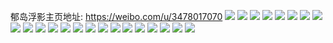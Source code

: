 郁岛浮影主页地址: https://weibo.com/u/3478017070 
![](https://wx4.sinaimg.cn/mw2000/cf4e542egy1h93rkoh5qij21sc2dsx6p.jpg) 
![](https://wx4.sinaimg.cn/mw2000/cf4e542egy1h93rkwkgqoj22c0340npg.jpg) 
![](https://wx4.sinaimg.cn/mw2000/cf4e542egy1h93rl2xcvpj22c0340npf.jpg) 
![](https://wx4.sinaimg.cn/mw2000/cf4e542egy1h93rl98lvkj22c03564qs.jpg) 
![](https://wx4.sinaimg.cn/mw2000/cf4e542egy1h8veehtvqmj21sc1scx6p.jpg) 
![](https://wx4.sinaimg.cn/mw2000/cf4e542egy1h8veefqhb9j21o01o0qv5.jpg) 
![](https://wx4.sinaimg.cn/mw2000/cf4e542egy1h8veen1eosj21o01o0npd.jpg) 
![](https://wx4.sinaimg.cn/mw2000/cf4e542egy1h8veesrs5gj21o01o0qv5.jpg) 
![](https://wx4.sinaimg.cn/mw2000/cf4e542ely1h805kdwkecj208r01zt8n.jpg) 
![](https://wx4.sinaimg.cn/mw2000/cf4e542ely1h805kdnluqj20wi0vegrw.jpg) 
![](https://wx4.sinaimg.cn/mw2000/cf4e542ely1h7z2qw3reyj21o01o0hdt.jpg) 
![](https://wx4.sinaimg.cn/mw2000/cf4e542ely1h7z2qyg9ouj20sg1dsh8v.jpg) 
![](https://wx4.sinaimg.cn/mw2000/cf4e542ely1h7z2r50tcfj20sg4cgqv6.jpg) 
![](https://wx4.sinaimg.cn/mw2000/cf4e542ely1h7z2qr7nu3j20sg5uyhdy.jpg) 
![](https://wx4.sinaimg.cn/mw2000/cf4e542ely1h7k76ogg0bj223u35s4qs.jpg) 
![](https://wx4.sinaimg.cn/mw2000/cf4e542ely1h7k76raggpj218n1uzqv5.jpg) 
![](https://wx4.sinaimg.cn/mw2000/cf4e542ely1h7k77165pvj21wu2yge83.jpg) 
![](https://wx4.sinaimg.cn/mw2000/cf4e542ely1h7k77gd072j223u35s4qs.jpg) 
![](https://wx4.sinaimg.cn/mw2000/cf4e542ely1h7k77mcf84j223u35skjo.jpg) 
![](https://wx4.sinaimg.cn/mw2000/cf4e542ely1h7k77ttx54j223u35s1l1.jpg) 
![](https://wx4.sinaimg.cn/mw2000/cf4e542ely1h7k77yfdwmj223u35shdw.jpg) 
![](https://wx4.sinaimg.cn/mw2000/cf4e542ely1h7k781t34cj21vs2tpnpf.jpg) 
![](https://wx4.sinaimg.cn/mw2000/cf4e542ely1h7k783j3e3j21hx1zzkjl.jpg) 
